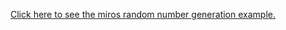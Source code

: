 [Click here to see the miros random number generation example.](https://aleph2c.github.io/miros-random/)
